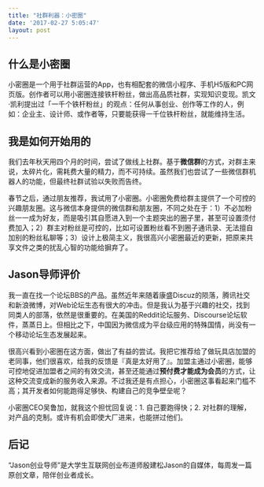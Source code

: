 ```yaml
---
title: "社群利器：小密圈"
date: '2017-02-27 5:05:47'
layout: post
---
```

## 什么是小密圈  

小密圈是一个用于社群运营的App，也有相配套的微信小程序、手机H5版和PC网页版。创作者可以用小密圈连接铁杆粉丝，做出高品质社群，实现知识变现。凯文·凯利提出过「一千个铁杆粉丝」的观点：任何从事创业、创作等工作的人，例如：企业主、设计师、或作者等，只要能获得一千位铁杆粉丝，就能维持生活。  

## 我是如何开始用的  

我们去年秋天用四个月的时间，尝试了做线上社群。基于**微信群**的方式，对群主来说，太碎片化，需耗费大量的精力，而不可持续。虽然我们也尝试了一些微信群机器人的功能，但最终社群试验以失败而告终。  

春节之后，通过朋友推荐，我试用了小密圈。小密圈免费给群主提供了一个可控的兴趣朋友圈。这与微信本身提供的微信群和朋友圈，不同之处在于：1）不必加粉丝一一成为好友，而是吸引其自愿进入到一个主题突出的圈子里，甚至可设置须付费加入；2）群主对粉丝是可控的，比如可设置粉丝看不到圈子通讯录、无法擅自加别的粉丝私聊等；3）设计上极简主义，我很高兴小密圈最近的更新，把原来共享文件之类的扰乱心智的功能给摒弃了。  

## Jason导师评价  

我一直在找一个论坛BBS的产品。虽然近年来随着康盛Discuz的陨落，腾讯社交和新浪微博，对Web论坛生态有很大的冲击。但是我认为基于兴趣的社交，找到同类人的部落，依然是很重要的。在美国的Reddit论坛服务、Discourse论坛软件，蒸蒸日上。但相比之下，中国因为微信成为平台级应用的特殊国情，尚没有一个移动论坛生态发展起来。  

很高兴看到小密圈在这方面，做出了有益的尝试。我把它推荐给了做玩具店加盟的老同事，他们很喜欢，给我的反馈是『真是太好用了』。加盟主通过小密圈，能够可控地促进加盟者之间的有效交流，甚至还能通过**预付费才能成为会员**的方式，让这种交流变成新的服务收入来源。不过我还是有点担心，小密圈这事看起来门槛不高；其开发者如何能跑得足够快、构建自己的竞争壁垒呢？  

小密圈CEO吴鲁加，就我这个担忧回复说：1. 自己要跑得快；2. 对社群的理解，对产品的克制。或许有机会即使大厂进来，也能拼过他们。  


## 后记  

“Jason创业导师”是大学生互联网创业布道师殷建松Jason的自媒体，每周发一篇原创文章，陪伴创业者成长。
